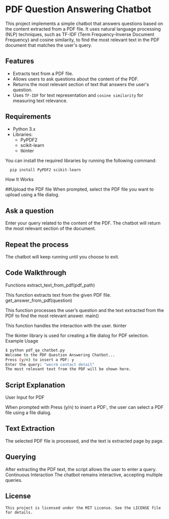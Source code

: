 # PDF Question Answering Chatbot

This project implements a simple chatbot that answers questions based on the content extracted from a PDF file. It uses natural language processing (NLP) techniques, such as TF-IDF (Term Frequency-Inverse Document Frequency) and cosine similarity, to find the most relevant text in the PDF document that matches the user's query.

## Features

- Extracts text from a PDF file.
- Allows users to ask questions about the content of the PDF.
- Returns the most relevant section of text that answers the user's question.
- Uses `TF-IDF` for text representation and `cosine similarity` for measuring text relevance.

## Requirements

- Python 3.x
- Libraries:
  - PyPDF2
  - scikit-learn
  - tkinter

You can install the required libraries by running the following command:

  ```bash
    pip install PyPDF2 scikit-learn
  ```
How It Works

##Upload the PDF file
When prompted, select the PDF file you want to upload using a file dialog.

## Ask a question
Enter your query related to the content of the PDF. The chatbot will return the most relevant section of the document.

## Repeat the process
The chatbot will keep running until you choose to exit.

## Code Walkthrough
Functions
extract_text_from_pdf(pdf_path)

This function extracts text from the given PDF file.
get_answer_from_pdf(question)

This function processes the user’s question and the text extracted from the PDF to find the most relevant answer.
main()

This function handles the interaction with the user.
tkinter

The tkinter library is used for creating a file dialog for PDF selection.
Example Usage
```bash
$ python pdf_qa_chatbot.py
Welcome to the PDF Question Answering Chatbot...
Press (y/n) to insert a PDF: y
Enter the query: "wecrm contact detail"
The most relevant text from the PDF will be shown here.
```
## Script Explanation
User Input for PDF

When prompted with Press (y/n) to insert a PDF:, the user can select a PDF file using a file dialog.
## Text Extraction

The selected PDF file is processed, and the text is extracted page by page.
## Querying

After extracting the PDF text, the script allows the user to enter a query.
Continuous Interaction
The chatbot remains interactive, accepting multiple queries.
## License
```
This project is licensed under the MIT License. See the LICENSE file for details.
